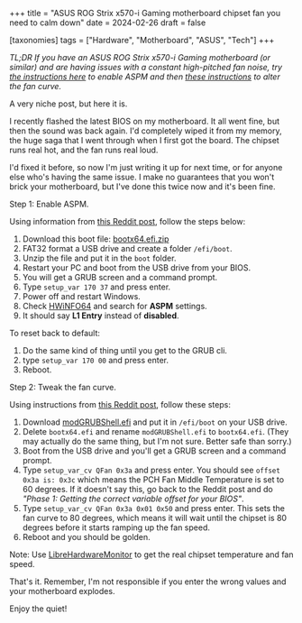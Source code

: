 +++
title = "ASUS ROG Strix x570-i Gaming motherboard chipset fan you need to calm down"
date = 2024-02-26
draft = false

[taxonomies]
tags = ["Hardware", "Motherboard", "ASUS", "Tech"]
+++

_TL;DR If you have an ASUS ROG Strix x570-i Gaming motherboard (or similar) and are having issues with a constant high-pitched fan noise, try [the instructions here](https://www.reddit.com/r/FormD/comments/ktt4wr/dropping_your_strix_x570i_board_chipset_temp/) to enable ASPM and then [these instructions](https://www.reddit.com/r/Amd/comments/nu59wl/modifying_pch_fan_curve_on_nonmodded_asus_x570/) to alter the fan curve._

A very niche post, but here it is.

I recently flashed the latest BIOS on my motherboard. It all went fine, but then the sound was back again. I'd completely wiped it from my memory, the huge saga that I went through when I first got the board. The chipset runs real hot, and the fan runs real loud. 

I'd fixed it before, so now I'm just writing it up for next time, or for anyone else who's having the same issue. I make no guarantees that you won't brick your motherboard, but I've done this twice now and it's been fine.

Step 1: Enable ASPM.

Using information from [this Reddit post](https://www.reddit.com/r/FormD/comments/ktt4wr/dropping_your_strix_x570i_board_chipset_temp/), follow the steps below:

1. Download this boot file: [bootx64.efi.zip](https://s3-us-west-2.amazonaws.com/secure.notion-static.com/d5eab4fa-30c5-4442-8921-6575c9348ab7/bootx64.efi.zip)
2. FAT32 format a USB drive and create a folder `/efi/boot`.
3. Unzip the file and put it in the `boot` folder.
4. Restart your PC and boot from the USB drive from your BIOS.
5. You will get a GRUB screen and a command prompt.
6. Type `setup_var 170 37` and press enter.
7. Power off and restart Windows.
8. Check [HWiNFO64](https://www.hwinfo.com/download/) and search for **ASPM** settings.
9. It should say **L1 Entry** instead of **disabled**.

To reset back to default:

1. Do the same kind of thing until you get to the GRUB cli.
2. type `setup_var 170 00` and press enter.
3. Reboot.

Step 2: Tweak the fan curve.

Using instructions from [this Reddit post](https://www.reddit.com/r/Amd/comments/nu59wl/modifying_pch_fan_curve_on_nonmodded_asus_x570/), follow these steps:

1. Download [modGRUBShell.efi](https://github.com/datasone/grub-mod-setup_var/releases) and put it in `/efi/boot` on your USB drive.
2. Delete `bootx64.efi` and rename `modGRUBShell.efi` to `bootx64.efi`. (They may actually do the same thing, but I'm not sure. Better safe than sorry.)
3. Boot from the USB drive and you'll get a GRUB screen and a command prompt.
4. Type `setup_var_cv QFan 0x3a` and press enter. You should see `offset 0x3a is: 0x3c` which means the PCH Fan Middle Temperature is set to 60 degrees. If it doesn't say this, go back to the Reddit post and do *"Phase 1: Getting the correct variable offset for your BIOS"*.
5. Type `setup_var_cv QFan 0x3a 0x01 0x50` and press enter. This sets the fan curve to 80 degrees, which means it will wait until the chipset is 80 degrees before it starts ramping up the fan speed.
6. Reboot and you should be golden.

Note: Use [LibreHardwareMonitor](https://github.com/LibreHardwareMonitor/LibreHardwareMonitor) to get the real chipset temperature and fan speed.

That's it. Remember, I'm not responsible if you enter the wrong values and your motherboard explodes.

Enjoy the quiet!
